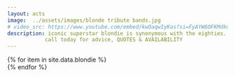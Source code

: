 ```yaml
---
layout: acts
image:  ../assets/images/blonde tribute bands.jpg
# video_src: https://www.youtube.com/embed/kwOaqwIyKas?si=FyAYW6OFKMdkuAjb
description: iconic superstar blondie is synonymous with the eighties. scotbase are proud to present our truly fabulous blondie tribute acts.  talented bands who are fronted by amazing vocalists, have  choreographed dance routines and stunning costumes.<hr>
            call today for advice, QUOTES & AVAILABILITY  
---
```


<div class="row mt-4 mb-4">
  {% for item in site.data.blondie %}
    <div class="col-md-4 mb-5">
      <div class="card border-0 shadow h-100">
        <a href="/acts/{{ item.title | slugify }}">
          <img class="card-img-top" src="{{ item.image_src }}" alt="" />
        </a>
      </div>
    </div>
  {% endfor %}
</div>
<!-- <iframe 
  width="100%" 
  height="500" 
  src="https://www.youtube.com/embed/kwOaqwIyKas?si=FyAYW6OFKMdkuAjb" 
  title="YouTube video player" 
  frameborder="0" 
  allow="accelerometer; autoplay; clipboard-write; encrypted-media; gyroscope; picture-in-picture; web-share" 
  allowfullscreen>
</iframe> -->
